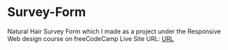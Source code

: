 # Survey-Form
Natural Hair Survey Form which I made as a project under the Responsive Web design course on freeCodeCamp
Live Site URL: [URL](https://jemi-code.github.io/Survey-Form)
